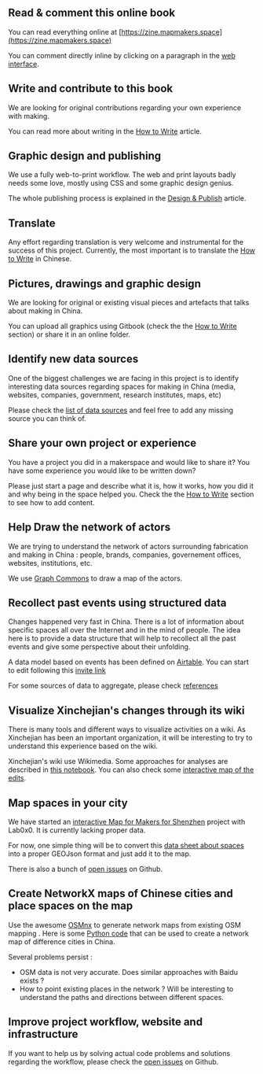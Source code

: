 ## Read & comment this online book

You can read everything online at [https://zine.mapmakers.space](https://zine.mapmakers.space)

You can comment directly inline by clicking on a paragraph in the [web interface](https://zine.mapmakers.space).

## Write and contribute to this book

We are looking for original contributions regarding your own experience with making.

You can read more about writing in the [How to Write](/book/howto/write.md) article.

## Graphic design and publishing

We use a fully web-to-print workflow. The web and print layouts badly needs some love, mostly using CSS and some graphic design genius.

The whole publishing process is explained in the [Design & Publish](/book/howto/publish.md) article.

## Translate

Any effort regarding translation is very welcome and instrumental for the success of this project. Currently, the most important is to translate the [How to Write](/book/howto/write.md) in Chinese.

## Pictures, drawings and graphic design

We are looking for original or existing visual pieces and artefacts that talks about making in China.

You can upload all graphics using Gitbook (check the the [How to Write](/book/howto/write.md) section) or share it in an online folder.

## Identify new data sources

One of the biggest challenges we are facing in this project is to identify interesting data sources regarding spaces for making in China \(media, websites, companies, government, research institutes, maps, etc\)

Please check the [list of data sources](/references/sources.md) and feel free to add any missing source you can think of.

## Share your own project or experience

You have a project you did in a makerspace and would like to share it? You have some experience you would like to be written down?

Please just start a page and describe what it is, how it works, how you did it and why being in the space helped you. Check the the [How to Write](/book/howto/write.md) section to see how to add content.

## Help Draw the network of actors

We are trying to understand the network of actors surrounding fabrication and making in China : people, brands, companies, governement offices, websites, institutions, etc.

We use [Graph Commons](https://graphcommons.com/) to draw a map of the actors.


## Recollect past events using structured data

Changes happened very fast in China. There is a lot of information about specific spaces all over the Internet and in the mind of people. The idea here is to provide a data structure that will help to recollect all the past events and give some perspective about their unfolding.

A data model based on events has been defined on [Airtable](https://airtable.com/shrLn2gDYjGEK4YdR). You can start to edit following this [invite link](https://airtable.com/invite/l?inviteId=invMBC790UFg2tNmh&inviteToken=9b06fe4674eb5f96f85a683becea41cc21e0e1fa5b67f8ff63fbf27d3fc54240)

For some sources of data to aggregate, please check [references](/references/sources.md)

## Visualize Xinchejian's changes through its wiki

There is many tools and different ways to visualize activities on a wiki. As Xinchejian has been an important organization, it will be interesting to try to understand this experience based on the wiki.

Xinchejian's wiki use Wikimedia. Some approaches for analyses are described in  [this notebook](https://gist.github.com/clemsos/f15cc2e74ba7605717e758d0ed5866df). You can also check some [interactive map of the edits](https://app.topogram.io/topograms/BWqQQzAwvyYSSsxzF/view).

## Map spaces in your city

We have started an [interactive Map for Makers for Shenzhen](https://github.com/lab0x0/szmakermap) project with Lab0x0. It is currently lacking proper data.

For now, one simple thing will be to convert this [data sheet about spaces](https://docs.google.com/spreadsheets/d/1TWXYzJPAfxab4elMc-SU7UY1EhsTRKyuWikwCZY1RCU/edit?ts=599cdef0#gid=135425992) into a proper GEOJson format and just add it to the map.

There is also a bunch of [open issues](https://github.com/lab0x0/szmakermap/issues) on Github.

## Create NetworkX maps of Chinese cities and place spaces on the map

Use the awesome [OSMnx](https://github.com/gboeing/osmnx) to generate network maps from existing OSM mapping . Here is some [Python code](https://gist.github.com/clemsos/c252e131c58affc6ba092d9456f2bd16) that can be used to create a network map of difference cities in China.

Several problems persist :

* OSM data is not very accurate. Does similar approaches with Baidu exists ?
* How to point existing places in the network ? Will be interesting to understand the paths and directions between different spaces.

## Improve project workflow, website and infrastructure

If you want to help us by solving actual code problems and solutions regarding the workflow, please check the [open issues](https://github.com/clemsos/zinemakers/issues) on Github.
